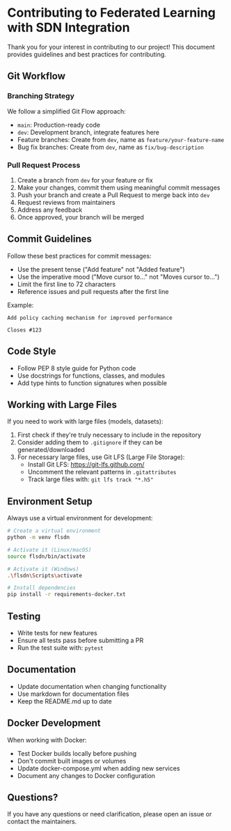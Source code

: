 # Contributing to Federated Learning with SDN Integration

Thank you for your interest in contributing to our project! This document provides guidelines and best practices for contributing.

## Git Workflow

### Branching Strategy

We follow a simplified Git Flow approach:

- `main`: Production-ready code
- `dev`: Development branch, integrate features here
- Feature branches: Create from `dev`, name as `feature/your-feature-name`
- Bug fix branches: Create from `dev`, name as `fix/bug-description`

### Pull Request Process

1. Create a branch from `dev` for your feature or fix
2. Make your changes, commit them using meaningful commit messages
3. Push your branch and create a Pull Request to merge back into `dev`
4. Request reviews from maintainers
5. Address any feedback
6. Once approved, your branch will be merged

## Commit Guidelines

Follow these best practices for commit messages:

- Use the present tense ("Add feature" not "Added feature")
- Use the imperative mood ("Move cursor to..." not "Moves cursor to...")
- Limit the first line to 72 characters
- Reference issues and pull requests after the first line

Example:
```
Add policy caching mechanism for improved performance

Closes #123
```

## Code Style

- Follow PEP 8 style guide for Python code
- Use docstrings for functions, classes, and modules
- Add type hints to function signatures when possible

## Working with Large Files

If you need to work with large files (models, datasets):

1. First check if they're truly necessary to include in the repository
2. Consider adding them to `.gitignore` if they can be generated/downloaded
3. For necessary large files, use Git LFS (Large File Storage):
   - Install Git LFS: https://git-lfs.github.com/
   - Uncomment the relevant patterns in `.gitattributes`
   - Track large files with: `git lfs track "*.h5"`

## Environment Setup

Always use a virtual environment for development:

```bash
# Create a virtual environment
python -m venv flsdn

# Activate it (Linux/macOS)
source flsdn/bin/activate

# Activate it (Windows)
.\flsdn\Scripts\activate

# Install dependencies
pip install -r requirements-docker.txt
```

## Testing

- Write tests for new features
- Ensure all tests pass before submitting a PR
- Run the test suite with: `pytest`

## Documentation

- Update documentation when changing functionality
- Use markdown for documentation files
- Keep the README.md up to date

## Docker Development

When working with Docker:

- Test Docker builds locally before pushing
- Don't commit built images or volumes
- Update docker-compose.yml when adding new services
- Document any changes to Docker configuration

## Questions?

If you have any questions or need clarification, please open an issue or contact the maintainers. 